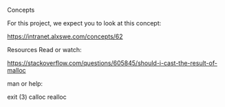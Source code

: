 Concepts

For this project, we expect you to look at this concept:

https://intranet.alxswe.com/concepts/62

Resources
Read or watch:

https://stackoverflow.com/questions/605845/should-i-cast-the-result-of-malloc


man or help:

exit (3)
calloc
realloc
